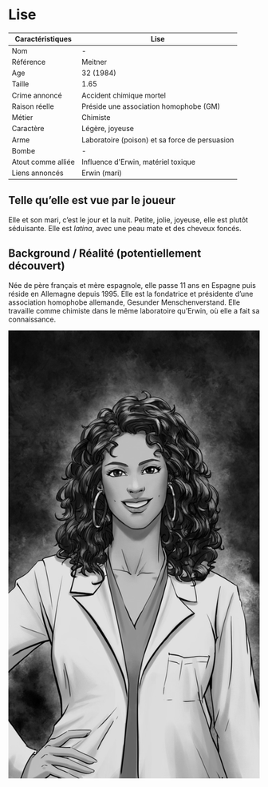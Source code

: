 # Lise

| Caractéristiques   | Lise                                           |
| ------------------ | ---------------------------------------------- |
| Nom                | -                                              |
| Référence          | Meitner                                        |
| Age                | 32 (1984)                                      |
| Taille             | 1.65                                           |
| Crime annoncé      | Accident chimique mortel                       |
| Raison réelle      | Préside une association homophobe (GM)         |
| Métier             | Chimiste                                       |
| Caractère          | Légère, joyeuse                                |
| Arme               | Laboratoire (poison) et sa force de persuasion |
| Bombe              | -                                              |
| Atout comme alliée | Influence d'Erwin, matériel toxique            |
| Liens annoncés     | Erwin (mari)                                   |

## Telle qu’elle est vue par le joueur

Elle et son mari, c’est le jour et la nuit. Petite, jolie, joyeuse, elle est plutôt séduisante. Elle est _latina_, avec une peau mate et des cheveux foncés.

## Background / Réalité (potentiellement découvert)

Née de père français et mère espagnole, elle passe 11 ans en Espagne puis réside en Allemagne depuis 1995. Elle est la fondatrice et présidente d’une association homophobe allemande, Gesunder Menschenverstand. Elle travaille comme chimiste dans le même laboratoire qu’Erwin, où elle a fait sa connaissance.

![](../Creations/Portraits/lise.jpg)